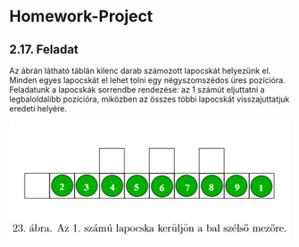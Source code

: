 # Homework-Project

## 2.17. Feladat

Az ábrán látható táblán kilenc darab számozott lapocskát helyezünk el.
Minden egyes lapocskát el lehet tolni egy négyszomszédos üres pozícióra. 
Feladatunk a lapocskák sorrendbe rendezése: az 1 számút eljuttatni a legbaloldalibb 
pozícióra, miközben az összes többi lapocskát visszajuttatjuk eredeti helyére.


<p align="center">
  <img src="https://github.com/tothantal/Homework-Project/blob/master/src/main/resources/2-17-feladat.png">
</p>
